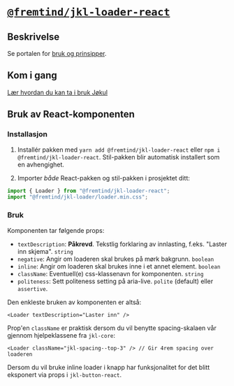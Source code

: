 # [`@fremtind/jkl-loader-react`](https://jokul.fremtind.no/komponenter/loader)

## Beskrivelse

Se portalen for [bruk og prinsipper](https://jokul.fremtind.no/komponenter/loader).

## Kom i gang

[Lær hvordan du kan ta i bruk Jøkul](https://jokul.fremtind.no/developer/getting-started/)

## Bruk av React-komponenten

### Installasjon

1. Installér pakken med `yarn add @fremtind/jkl-loader-react` eller `npm i @fremtind/jkl-loader-react`. Stil-pakken blir automatisk installert som en avhengighet.

2. Importer _både_ React-pakken og stil-pakken i prosjektet ditt:

```js
import { Loader } from "@fremtind/jkl-loader-react";
import "@fremtind/jkl-loader/loader.min.css";
```

### Bruk

Komponenten tar følgende props:

-   `textDescription`: **Påkrevd**. Tekstlig forklaring av innlasting, f.eks. "Laster inn skjema". `string`
-   `negative`: Angir om loaderen skal brukes på mørk bakgrunn. `boolean`
-   `inline`: Angir om loaderen skal brukes inne i et annet element. `boolean`
-   `className`: Eventuell(e) css-klassenavn for komponenten. `string`
-   `politeness`: Sett politeness setting på aria-live. `polite` (default) eller `assertive`.

Den enkleste bruken av komponenten er altså:

```tsx
<Loader textDescription="Laster inn" />
```

Prop'en `className` er praktisk dersom du vil benytte spacing-skalaen vår gjennom hjelpeklassene fra `jkl-core`:

```tsx
<Loader className="jkl-spacing--top-3" /> // Gir 4rem spacing over loaderen
```

Dersom du vil bruke inline loader i knapp har funksjonalitet for det blitt eksponert via props i `jkl-button-react`.
